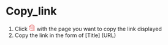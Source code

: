 # Copy_link
1. Click ![icon](./icon/icon16.png) with the page you want to copy the link displayed
1. Copy the link in the form of [Title] (URL)
